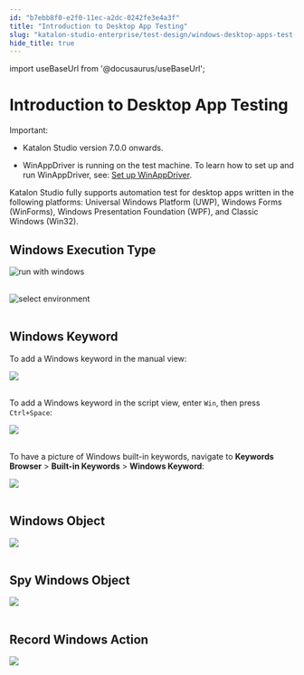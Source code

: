 ```yaml
---
id: "b7ebb8f0-e2f0-11ec-a2dc-0242fe3e4a3f"
title: "Introduction to Desktop App Testing"
slug: "katalon-studio-enterprise/test-design/windows-desktop-apps-test-design/introduction-to-desktop-app-testing"
hide_title: true
---
```

import useBaseUrl from '@docusaurus/useBaseUrl';


# <a id="id" class="anchor_top_offset"/><a id="ariaid-title1" class="anchor_top_offset"/>Introduction to Desktop App Testing

<div xmlns="http://www.w3.org/1999/xhtml" className="note important note_important"><span className="note__title">Important:</span> <ul className="ul"><li className="li"><p className="p">Katalon Studio version 7.0.0 onwards.</p></li><li className="li"><p className="p">WinAppDriver is running on the test machine. To learn how to set up and run WinAppDriver, see: <a className="xref" href="/docs/katalon-studio-enterprise/create-tests-and-projects/configure-test-cases/windows-desktop-apps-testing/set-up-winappdriver">Set up WinAppDriver</a>.</p></li></ul>
</div>
<p xmlns="http://www.w3.org/1999/xhtml" className="p">Katalon Studio fully supports automation test for desktop apps   written in the following platforms: Universal Windows Platform   (UWP), Windows Forms (WinForms), Windows Presentation Foundation   (WPF), and Classic Windows (Win32).</p> 

## <a id="id_1" class="anchor_top_offset"/>Windows Execution Type

<p xmlns="http://www.w3.org/1999/xhtml" className="p">   <img className="image" src={useBaseUrl("https://github.com/katalon-studio/docs-images/raw/master/katalon-studio/docs/record-windows-actions/run-with-windows.png")} width={250} alt="run with windows" /><br /><br /> </p> 
<p xmlns="http://www.w3.org/1999/xhtml" className="p">   <img className="image" src={useBaseUrl("https://github.com/katalon-studio/docs-images/raw/master/katalon-studio/docs/introduction-desktop-app-testing/select-window-environment.png")} width={500} alt="select environment" /><br /><br /> </p> 
    

## <a id="id_2" class="anchor_top_offset"/>Windows Keyword

    
      
<p xmlns="http://www.w3.org/1999/xhtml" className="p">To add a Windows keyword in the manual view:</p> 
      
<p xmlns="http://www.w3.org/1999/xhtml" className="p">   <img className="image" height={364} src={useBaseUrl("https://github.com/katalon-studio/docs-images/raw/master/katalon-studio/docs/introduction-desktop-app-testing/Windows_Keyword_1.png")} width={481} /><br /><br /> </p> 
      
<p xmlns="http://www.w3.org/1999/xhtml" className="p">To add a Windows keyword in the script view, enter   <code className="ph codeph">Win</code>, then press <code className="ph codeph">Ctrl+Space</code>:</p> 
      
<p xmlns="http://www.w3.org/1999/xhtml" className="p">   <img className="image" height={268} src={useBaseUrl("https://github.com/katalon-studio/docs-images/raw/master/katalon-studio/docs/introduction-desktop-app-testing/Windows_Keyword_2.png")} width={563} /><br /><br /> </p> 
      
<p xmlns="http://www.w3.org/1999/xhtml" className="p">To have a picture of Windows built-in keywords, navigate to   <strong className="ph b">Keywords Browser</strong> &gt; <strong className="ph b">Built-in     Keywords</strong> &gt; <strong className="ph b">Windows Keyword</strong>:</p> 
      
<p xmlns="http://www.w3.org/1999/xhtml" className="p">   <img className="image" height={449} src={useBaseUrl("https://github.com/katalon-studio/docs-images/raw/master/katalon-studio/docs/introduction-desktop-app-testing/Windows_Keyword_3.png")} width={317} /><br /><br /> </p> 
    
  
    

## <a id="id_3" class="anchor_top_offset"/>Windows Object

    
      
<p xmlns="http://www.w3.org/1999/xhtml" className="p">   <img className="image" height={279} src={useBaseUrl("https://github.com/katalon-studio/docs-images/raw/master/katalon-studio/docs/introduction-desktop-app-testing/Windows_Object.png")} width={481} /><br /><br /> </p> 
    
  
    

## <a id="id_4" class="anchor_top_offset"/>Spy Windows Object

    
      
<p xmlns="http://www.w3.org/1999/xhtml" className="p">   <img className="image" height={62} src={useBaseUrl("https://github.com/katalon-studio/docs-images/raw/master/katalon-studio/docs/introduction-desktop-app-testing/Spy_Windows_Object.png")} width={549} /><br /><br /> </p> 
    
  
    

## <a id="id_5" class="anchor_top_offset"/>Record Windows Action

    
      
<p xmlns="http://www.w3.org/1999/xhtml" className="p">   <img className="image" height={65} src={useBaseUrl("https://github.com/katalon-studio/docs-images/raw/master/katalon-studio/docs/introduction-desktop-app-testing/Windows_Record_Action.png")} width={601} /><br /><br /> </p> 
    
  
